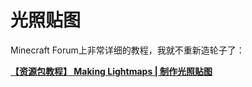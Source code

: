 # 光照贴图

Minecraft Forum上非常详细的教程，我就不重新造轮子了：

**[【资源包教程】 Making Lightmaps | 制作光照贴图](https://www.mcbbs.net/thread-1014633-1-1.html)**
